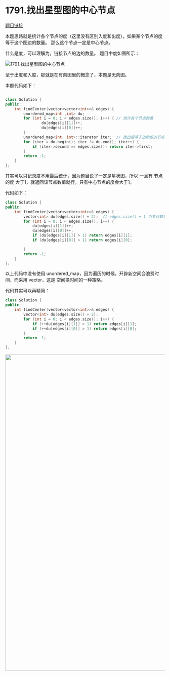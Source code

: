  

# 1791.找出星型图的中心节点 

[题目链接](https://leetcode.cn/problems/find-center-of-star-graph/)

本题思路就是统计各个节点的度（这里没有区别入度和出度），如果某个节点的度等于这个图边的数量。 那么这个节点一定是中心节点。 

什么是度，可以理解为，链接节点的边的数量。 题目中度如图所示： 

![1791.找出星型图的中心节点](https://code-thinking-1253855093.file.myqcloud.com/pics/20220704113207.png) 

至于出度和入度，那就是在有向图里的概念了，本题是无向图。

本题代码如下： 

```c++ 

class Solution {
public:
    int findCenter(vector<vector<int>>& edges) {
        unordered_map<int ,int> du;
        for (int i = 0; i < edges.size(); i++) { // 统计各个节点的度    
                du[edges[i][1]]++;
                du[edges[i][0]]++;
        }
        unordered_map<int, int>::iterator iter;  // 找出度等于边熟练的节点
        for (iter = du.begin(); iter != du.end(); iter++) { 
            if (iter->second == edges.size()) return iter->first;
        }
        return -1;
    }
};
```

其实可以只记录度不用最后统计，因为题目说了一定是星状图，所以 一旦有 节点的度 大于1，就返回该节点数值就行，只有中心节点的度会大于1。 

代码如下：

```c++ 
class Solution {
public:
    int findCenter(vector<vector<int>>& edges) {
        vector<int> du(edges.size() + 2);  // edges.size() + 1 为节点数量，下标表示节点数，所以+2 
        for (int i = 0; i < edges.size(); i++) {
            du[edges[i][1]]++;
            du[edges[i][0]]++;
            if (du[edges[i][1]] > 1) return edges[i][1];
            if (du[edges[i][0]] > 1) return edges[i][0];

        }
        return -1;
    }
};
```

以上代码中没有使用 unordered_map，因为遍历的时候，开辟新空间会浪费时间，而采用 vector，这是 空间换时间的一种策略。 

代码其实可以再精简： 

```c++ 
class Solution {
public:
    int findCenter(vector<vector<int>>& edges) {
        vector<int> du(edges.size() + 2);
        for (int i = 0; i < edges.size(); i++) {
            if (++du[edges[i][1]] > 1) return edges[i][1];
            if (++du[edges[i][0]] > 1) return edges[i][0];
        }
        return -1;
    }
};
```


<p align="center">
<a href="https://programmercarl.com/other/kstar.html" target="_blank">
  <img src="../pics/网站星球宣传海报.jpg" width="1000"/>
</a>
